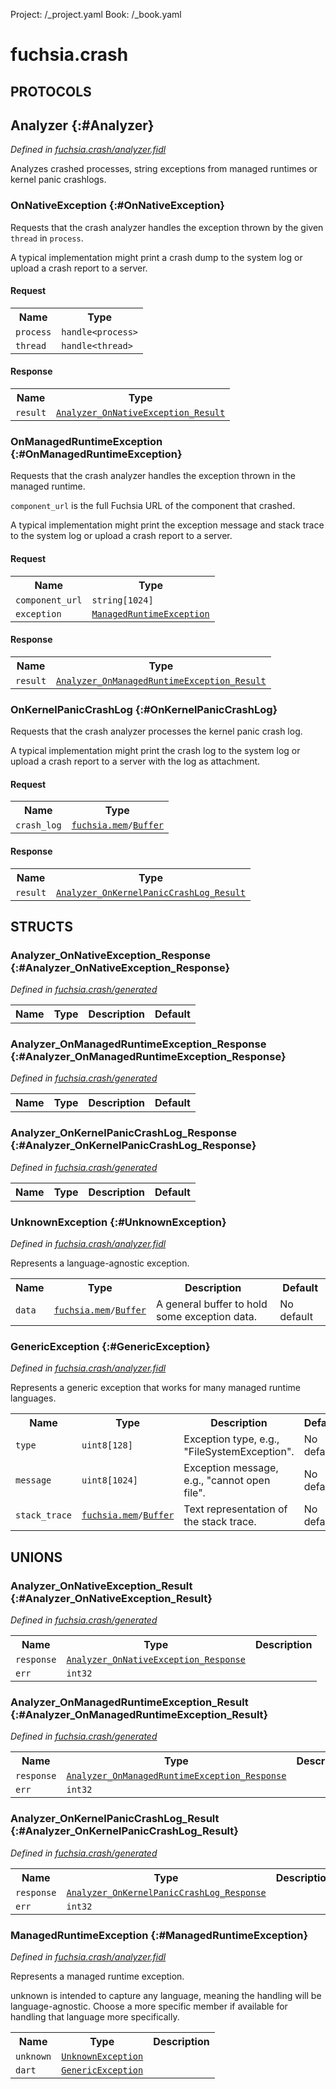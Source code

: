 Project: /_project.yaml
Book: /_book.yaml

# fuchsia.crash


## **PROTOCOLS**

## Analyzer {:#Analyzer}
*Defined in [fuchsia.crash/analyzer.fidl](https://fuchsia.googlesource.com/fuchsia/+/master/zircon/system/fidl/fuchsia-crash/analyzer.fidl#13)*

 Analyzes crashed processes, string exceptions from managed runtimes or
 kernel panic crashlogs.

### OnNativeException {:#OnNativeException}

 Requests that the crash analyzer handles the exception thrown by the
 given `thread` in `process`.

 A typical implementation might print a crash dump to the system log or
 upload a crash report to a server.

#### Request
<table>
    <tr><th>Name</th><th>Type</th></tr>
    <tr>
            <td><code>process</code></td>
            <td>
                <code>handle&lt;process&gt;</code>
            </td>
        </tr><tr>
            <td><code>thread</code></td>
            <td>
                <code>handle&lt;thread&gt;</code>
            </td>
        </tr></table>


#### Response
<table>
    <tr><th>Name</th><th>Type</th></tr>
    <tr>
            <td><code>result</code></td>
            <td>
                <code><a class='link' href='../fuchsia.crash/index.html#Analyzer_OnNativeException_Result'>Analyzer_OnNativeException_Result</a></code>
            </td>
        </tr></table>

### OnManagedRuntimeException {:#OnManagedRuntimeException}

 Requests that the crash analyzer handles the exception thrown in the
 managed runtime.

 `component_url` is the full Fuchsia URL of the component that crashed.

 A typical implementation might print the exception message and stack
 trace to the system log or upload a crash report to a server.

#### Request
<table>
    <tr><th>Name</th><th>Type</th></tr>
    <tr>
            <td><code>component_url</code></td>
            <td>
                <code>string[1024]</code>
            </td>
        </tr><tr>
            <td><code>exception</code></td>
            <td>
                <code><a class='link' href='../fuchsia.crash/index.html#ManagedRuntimeException'>ManagedRuntimeException</a></code>
            </td>
        </tr></table>


#### Response
<table>
    <tr><th>Name</th><th>Type</th></tr>
    <tr>
            <td><code>result</code></td>
            <td>
                <code><a class='link' href='../fuchsia.crash/index.html#Analyzer_OnManagedRuntimeException_Result'>Analyzer_OnManagedRuntimeException_Result</a></code>
            </td>
        </tr></table>

### OnKernelPanicCrashLog {:#OnKernelPanicCrashLog}

 Requests that the crash analyzer processes the kernel panic crash log.

 A typical implementation might print the crash log to the system log or
 upload a crash report to a server with the log as attachment.

#### Request
<table>
    <tr><th>Name</th><th>Type</th></tr>
    <tr>
            <td><code>crash_log</code></td>
            <td>
                <code><a class='link' href='../fuchsia.mem/index.html'>fuchsia.mem</a>/<a class='link' href='../fuchsia.mem/index.html#Buffer'>Buffer</a></code>
            </td>
        </tr></table>


#### Response
<table>
    <tr><th>Name</th><th>Type</th></tr>
    <tr>
            <td><code>result</code></td>
            <td>
                <code><a class='link' href='../fuchsia.crash/index.html#Analyzer_OnKernelPanicCrashLog_Result'>Analyzer_OnKernelPanicCrashLog_Result</a></code>
            </td>
        </tr></table>



## **STRUCTS**

### Analyzer_OnNativeException_Response {:#Analyzer_OnNativeException_Response}
*Defined in [fuchsia.crash/generated](https://fuchsia.googlesource.com/fuchsia/+/master/generated#2)*





<table>
    <tr><th>Name</th><th>Type</th><th>Description</th><th>Default</th></tr>
</table>

### Analyzer_OnManagedRuntimeException_Response {:#Analyzer_OnManagedRuntimeException_Response}
*Defined in [fuchsia.crash/generated](https://fuchsia.googlesource.com/fuchsia/+/master/generated#9)*





<table>
    <tr><th>Name</th><th>Type</th><th>Description</th><th>Default</th></tr>
</table>

### Analyzer_OnKernelPanicCrashLog_Response {:#Analyzer_OnKernelPanicCrashLog_Response}
*Defined in [fuchsia.crash/generated](https://fuchsia.googlesource.com/fuchsia/+/master/generated#16)*





<table>
    <tr><th>Name</th><th>Type</th><th>Description</th><th>Default</th></tr>
</table>

### UnknownException {:#UnknownException}
*Defined in [fuchsia.crash/analyzer.fidl](https://fuchsia.googlesource.com/fuchsia/+/master/zircon/system/fidl/fuchsia-crash/analyzer.fidl#55)*



 Represents a language-agnostic exception.


<table>
    <tr><th>Name</th><th>Type</th><th>Description</th><th>Default</th></tr><tr>
            <td><code>data</code></td>
            <td>
                <code><a class='link' href='../fuchsia.mem/index.html'>fuchsia.mem</a>/<a class='link' href='../fuchsia.mem/index.html#Buffer'>Buffer</a></code>
            </td>
            <td> A general buffer to hold some exception data.
</td>
            <td>No default</td>
        </tr>
</table>

### GenericException {:#GenericException}
*Defined in [fuchsia.crash/analyzer.fidl](https://fuchsia.googlesource.com/fuchsia/+/master/zircon/system/fidl/fuchsia-crash/analyzer.fidl#62)*



 Represents a generic exception that works for many managed runtime languages.


<table>
    <tr><th>Name</th><th>Type</th><th>Description</th><th>Default</th></tr><tr>
            <td><code>type</code></td>
            <td>
                <code>uint8[128]</code>
            </td>
            <td> Exception type, e.g., "FileSystemException".
</td>
            <td>No default</td>
        </tr><tr>
            <td><code>message</code></td>
            <td>
                <code>uint8[1024]</code>
            </td>
            <td> Exception message, e.g., "cannot open file".
</td>
            <td>No default</td>
        </tr><tr>
            <td><code>stack_trace</code></td>
            <td>
                <code><a class='link' href='../fuchsia.mem/index.html'>fuchsia.mem</a>/<a class='link' href='../fuchsia.mem/index.html#Buffer'>Buffer</a></code>
            </td>
            <td> Text representation of the stack trace.
</td>
            <td>No default</td>
        </tr>
</table>







## **UNIONS**

### Analyzer_OnNativeException_Result {:#Analyzer_OnNativeException_Result}
*Defined in [fuchsia.crash/generated](https://fuchsia.googlesource.com/fuchsia/+/master/generated#5)*


<table>
    <tr><th>Name</th><th>Type</th><th>Description</th></tr><tr>
            <td><code>response</code></td>
            <td>
                <code><a class='link' href='../fuchsia.crash/index.html#Analyzer_OnNativeException_Response'>Analyzer_OnNativeException_Response</a></code>
            </td>
            <td></td>
        </tr><tr>
            <td><code>err</code></td>
            <td>
                <code>int32</code>
            </td>
            <td></td>
        </tr></table>

### Analyzer_OnManagedRuntimeException_Result {:#Analyzer_OnManagedRuntimeException_Result}
*Defined in [fuchsia.crash/generated](https://fuchsia.googlesource.com/fuchsia/+/master/generated#12)*


<table>
    <tr><th>Name</th><th>Type</th><th>Description</th></tr><tr>
            <td><code>response</code></td>
            <td>
                <code><a class='link' href='../fuchsia.crash/index.html#Analyzer_OnManagedRuntimeException_Response'>Analyzer_OnManagedRuntimeException_Response</a></code>
            </td>
            <td></td>
        </tr><tr>
            <td><code>err</code></td>
            <td>
                <code>int32</code>
            </td>
            <td></td>
        </tr></table>

### Analyzer_OnKernelPanicCrashLog_Result {:#Analyzer_OnKernelPanicCrashLog_Result}
*Defined in [fuchsia.crash/generated](https://fuchsia.googlesource.com/fuchsia/+/master/generated#19)*


<table>
    <tr><th>Name</th><th>Type</th><th>Description</th></tr><tr>
            <td><code>response</code></td>
            <td>
                <code><a class='link' href='../fuchsia.crash/index.html#Analyzer_OnKernelPanicCrashLog_Response'>Analyzer_OnKernelPanicCrashLog_Response</a></code>
            </td>
            <td></td>
        </tr><tr>
            <td><code>err</code></td>
            <td>
                <code>int32</code>
            </td>
            <td></td>
        </tr></table>

### ManagedRuntimeException {:#ManagedRuntimeException}
*Defined in [fuchsia.crash/analyzer.fidl](https://fuchsia.googlesource.com/fuchsia/+/master/zircon/system/fidl/fuchsia-crash/analyzer.fidl#48)*

 Represents a managed runtime exception.

 unknown is intended to capture any language, meaning the handling will be
 language-agnostic. Choose a more specific member if available for handling
 that language more specifically.

<table>
    <tr><th>Name</th><th>Type</th><th>Description</th></tr><tr>
            <td><code>unknown</code></td>
            <td>
                <code><a class='link' href='../fuchsia.crash/index.html#UnknownException'>UnknownException</a></code>
            </td>
            <td></td>
        </tr><tr>
            <td><code>dart</code></td>
            <td>
                <code><a class='link' href='../fuchsia.crash/index.html#GenericException'>GenericException</a></code>
            </td>
            <td></td>
        </tr></table>








